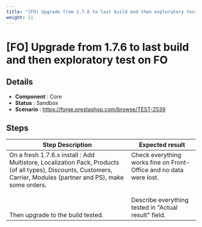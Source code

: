 ```yaml
---
title: "[FO] Upgrade from 1.7.6 to last build and then exploratory test on FO"
weight: 11
---
```


# [FO] Upgrade from 1.7.6 to last build and then exploratory test on FO
## Details
* **Component** : Core
* **Status** : Sandbox
* **Scenario** : https://forge.prestashop.com/browse/TEST-2539

## Steps
| Step Description | Expected result |
| ----- | ----- |
| On a fresh 1.7.6.x install : Add Multistore, Localization Pack, Products (of all types), Discounts, Customers, Carrier, Modules (partner and PS), make some orders.<br><br> <br><br>Then upgrade to the build tested. | Check everything works fine on Front-Office and no data were lost.<br><br><br>Describe everything tested in "Actual result" field. |